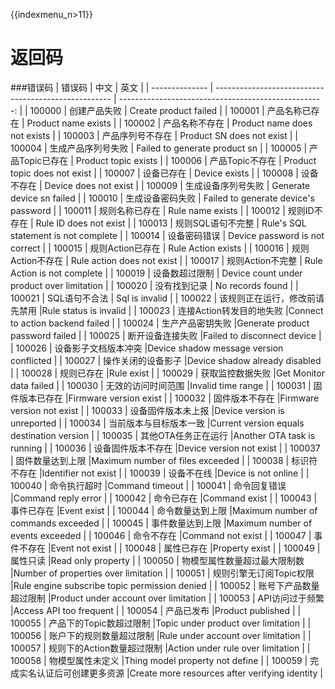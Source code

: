 {{indexmenu_n>11}}

# 返回码

###错误码
| 错误码          | 中文                                                  | 英文                                                  |
| -------------- | ---------------------------------------------------- | ---------------------------------------------------: |
| 100000         | 创建产品失败                                           | Create product failed                                |
| 100001         | 产品名称已存在                                          | Product name exists                                  |
| 100002         | 产品名称不存在                                          | Product name does not exists                         |
| 100003         | 产品序列号不存在                                           | Product SN does not exist                              |
| 100004         | 生成产品序列号失败                                           | Failed to generate product sn                              |
| 100005         | 产品Topic已存在                                           | Product topic exists                              |
| 100006         | 产品Topic不存在                                           | Product topic does not exist                               |
| 100007         | 设备已存在                                           | Device exists                             |
| 100008         | 设备不存在                                       | Device does not exist                             |
| 100009         | 生成设备序列号失败                                           | Generate device sn failed                             |
| 100010         | 生成设备密码失败                                           | Failed to generate device's password                             |
| 100011         | 规则名称已存在                                           | Rule name exists                              |
| 100012         | 规则ID不存在                                           | Rule ID does not exist                         |
| 100013         | 规则SQL语句不完整                                           | Rule's SQL statement is not complete                             |
| 100014         | 设备密码错误                                           | Device password is not correct                               |
| 100015         | 规则Action已存在                                           | Rule Action exists                           |
| 100016         | 规则Action不存在                                           | Rule action does not exist                        |
| 100017         | 规则Action不完整                                           | Rule Action is not complete                        |
| 100019         | 设备数超过限制                                          | Device count under product over limitation          |
| 100020         | 没有找到记录                                           | No records found                               |
| 100021         | SQL语句不合法                                           | Sql is invalid                              |
| 100022         | 该规则正在运行，修改前请先禁用                                           |Rule status is invalid                   |
| 100023         | 连接Action转发目的地失败                                           |Connect to action backend failed               |
| 100024         | 生产产品密钥失败                                           |Generate product password failed              |
| 100025         | 断开设备连接失败                                           |Failed to disconnect device               |
| 100026         | 设备影子文档版本冲突                                           |Device shadow message version conflicted           |
| 100027         | 操作关闭的设备影子                                           |Device shadow already disabled               |
| 100028         | 规则已存在                                           |Rule exist               |
| 100029         | 获取监控数据失败                                           |Get Monitor data failed               |
| 100030         | 无效的访问时间范围                                           |Invalid time range              |
| 100031         | 固件版本已存在                                         |Firmware version exist              |
| 100032         | 固件版本不存在                                         |Firmware version not exist             |
| 100033         | 设备固件版本未上报                                      |Device version is unreported              |
| 100034         | 当前版本与目标版本一致                                  |Current version equals destination version           |
| 100035         | 其他OTA任务正在运行                                         |Another OTA task is running              |
| 100036         | 设备固件版本不存在                                         |Device version not exist             |
| 100037         | 固件数量达到上限                                         |Maximum number of files exceeded              |
| 100038         | 标识符不存在                                         |Identifier not exist              |
| 100039         | 设备不在线                                         |Device is not online              |
| 100040         | 命令执行超时                                         |Command timeout              |
| 100041         | 命令回复错误                                         |Command reply error              |
| 100042         | 命令已存在                                         |Command exist              |
| 100043         | 事件已存在                                         |Event exist             |
| 100044         | 命令数量达到上限                                         |Maximum number of commands exceeded             |
| 100045         | 事件数量达到上限                                         |Maximum number of events exceeded             |
| 100046         | 命令不存在                                         |Command not exist              |
| 100047         | 事件不存在                                         |Event not exist              |
| 100048         | 属性已存在                                         |Property exist              |
| 100049         | 属性只读                                         |Read only property              |
| 100050         | 物模型属性数量超过最大限制数                                         |Number of properties over limitation              |
| 100051         | 规则引擎无订阅Topic权限                                         |Rule engine subscribe topic permission denied              |
| 100052         | 账号下产品数量超过限制                                         |Product under account over limitation              |
| 100053         | API访问过于频繁                                         |Access API too frequent              |
| 100054         | 产品已发布                                         |Product published              |
| 100055         | 产品下的Topic数超过限制                                         |Topic under product over limitation             |
| 100056         | 账户下的规则数量超过限制                                         |Rule under account over limitation             |
| 100057         | 规则下的Action数量超过限制                                         |Action under rule over limitation             |
| 100058         | 物模型属性未定义                                         |Thing model property not define             |
| 100059         | 完成实名认证后可创建更多资源                                         |Create more resources after verifying identity             |

